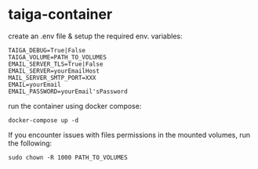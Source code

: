 # taiga-container

create an .env file & setup the required env. variables:

~~~
TAIGA_DEBUG=True|False
TAIGA_VOLUME=PATH_TO_VOLUMES
EMAIL_SERVER_TLS=True|False
EMAIL_SERVER=yourEmailHost
MAIL_SERVER_SMTP_PORT=XXX
EMAIL=yourEmail
EMAIL_PASSWORD=yourEmail'sPassword
~~~

run the container using docker compose:

~~~
docker-compose up -d
~~~

If you encounter issues with files permissions in the mounted volumes, run the following:

~~~
sudo chown -R 1000 PATH_TO_VOLUMES
~~~
